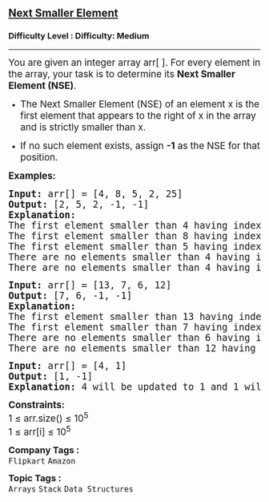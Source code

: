 <h2><a href="https://www.geeksforgeeks.org/problems/immediate-smaller-element1142/1?sortBy=submissions&category%5B%5D=Stack&page=1&difficulty%5B%5D=-1">Next Smaller Element</a></h2><h3>Difficulty Level : Difficulty: Medium</h3><hr><div class="problems_problem_content__Xm_eO"><p data-start="103" data-end="238"><span style="font-size: 14pt;">You are given an integer array arr[ ]. For every element in the array, your task is to determine its <strong data-start="205" data-end="235">Next Smaller Element (NSE)</strong>.</span></p>
<p><span style="font-size: 14pt;"> </span></p>
<ul data-start="240" data-end="474">
<li data-start="240" data-end="401"><span style="font-size: 14pt;"> </span>
<p data-start="242" data-end="401"><span style="font-size: 14pt;">The Next Smaller Element (NSE) of an element x is the first element that appears to the right of x in the array and is strictly smaller than x.</span></p>
</li>
<li data-start="240" data-end="401"><span style="font-size: 14pt;"><span style="font-family: -apple-system, BlinkMacSystemFont, 'Segoe UI', Roboto, Oxygen, Ubuntu, Cantarell, 'Open Sans', 'Helvetica Neue', sans-serif; font-size: 14pt;">If no such element exists, assign&nbsp;</span><strong style="font-family: -apple-system, BlinkMacSystemFont, 'Segoe UI', Roboto, Oxygen, Ubuntu, Cantarell, 'Open Sans', 'Helvetica Neue', sans-serif; font-size: 14pt;">-1</strong><span style="font-family: -apple-system, BlinkMacSystemFont, 'Segoe UI', Roboto, Oxygen, Ubuntu, Cantarell, 'Open Sans', 'Helvetica Neue', sans-serif; font-size: 14pt;">&nbsp;as the NSE for that position.</span></span></li>
</ul>
<p><span style="font-size: 14pt;"><strong>Examples:</strong></span></p>
<pre><span style="font-size: 14pt;"><strong>Input: </strong>arr[] = [4, 8, 5, 2, 25]
<strong>Output: </strong>[2, 5, 2, -1, -1]
<strong>Explanation:</strong> <br>The first element smaller than 4 having index &gt; 0 is 2.<br>The first element smaller than 8 having index &gt; 1 is 5.<br>The first element smaller than 5 having index &gt; 2 is 2.<br>There are no elements smaller than 4 having index &gt; 3.<br>There are no elements smaller than 4 having index &gt; 4.</span></pre>
<pre><span style="font-size: 14pt;"><strong>Input: </strong>arr[] = [13, 7, 6, 12]
<strong>Output: </strong>[7, 6, -1, -1]
<strong>Explanation:<br></strong>The first element smaller than 13 having index &gt; 0 is 7.<br>The first element smaller than 7 having index &gt; 1 is 6.<br>There are no elements smaller than 6 having index &gt; 2.<br>There are no elements smaller than 12 having index &gt; 3</span>.</pre>
<p class="p1" style="margin: 0px; font-variant-numeric: normal; font-variant-east-asian: normal; font-variant-alternates: normal; font-size-adjust: none; font-kerning: auto; font-optical-sizing: auto; font-feature-settings: normal; font-variation-settings: normal; font-variant-position: normal; font-variant-emoji: normal; font-stretch: normal; line-height: normal; font-family: 'Helvetica Neue'; white-space: normal;"><span id="docs-internal-guid-35d1c5c8-7fff-d8a7-919f-650fe668824f"></span></p>
<pre><span style="font-size: 14pt;"><strong>Input: </strong>arr[] = [4, 1]
<strong>Output: </strong>[1, -1]
<strong>Explanation:</strong> 4 will be updated to 1 and 1 will be updated to -1.</span></pre>
<p><span style="font-size: 14pt;"><strong>Constraints:</strong><br>1 ≤ arr.size() ≤ 10<sup>5</sup><br>1 ≤ arr[i] ≤ 10<sup>5</sup></span></p></div><p><span style=font-size:18px><strong>Company Tags : </strong><br><code>Flipkart</code>&nbsp;<code>Amazon</code>&nbsp;<br><p><span style=font-size:18px><strong>Topic Tags : </strong><br><code>Arrays</code>&nbsp;<code>Stack</code>&nbsp;<code>Data Structures</code>&nbsp;